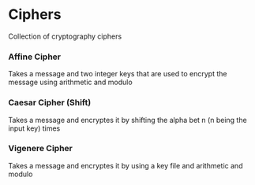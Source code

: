 # Ciphers
Collection of cryptography ciphers

### Affine Cipher
Takes a message and two integer keys that are used to encrypt the message using arithmetic and modulo

### Caesar Cipher (Shift)
Takes a message and encryptes it by shifting the alpha bet n (n being the input key) times

### Vigenere Cipher
Takes a message and encryptes it by using a key file and arithmetic and modulo
